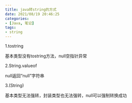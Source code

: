 ```yaml
---
title: java转string的方式
date: 2021/08/19 20:46:25
categories:
- [Java, 笔记]
tags:
- string
---
```




1.tostring

基本类型没有tostring方法，null空指针异常

2.String.valueof

null返回“null”字符串

3.(String)

基本类型无法强转，封装类型也无法强转，null可以强制转换成功